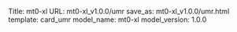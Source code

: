 Title: mt0-xl
URL: mt0-xl_v1.0.0/umr
save_as: mt0-xl_v1.0.0/umr.html
template: card_umr
model_name: mt0-xl
model_version: 1.0.0

